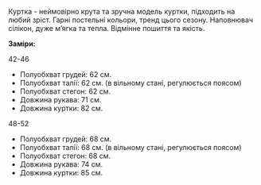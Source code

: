 Куртка - неймовірно крута та зручна модель куртки, підходить на любий зріст. Гарні постельні кольори, тренд цього сезону. Наповнювач сілікон, дуже м’ягка та тепла. Відмінне пошиття та якість.

**Заміри:**
 
42-46

  - Полуобхват грудей: 62 см.
  - Полуобхват талії: 62 см. (в вільному стані, регулюється поясом) 
  - Полуобхват стегон: 62 см.
  - Довжина рукава: 71 см.
  - Довжина куртки: 82 см.

48-52

  - Полуобхват грудей: 68 см.
  - Полуобхват талії: 68 см. (в вільному стані, регулюється поясом)
  - Полуобхват стегон: 68 см.
  - Довжина рукава: 74 см.
  - Довжина куртки: 85 см.